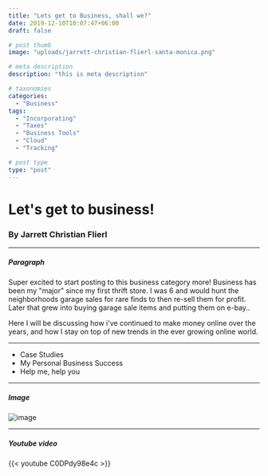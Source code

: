 ```yaml
---
title: "Lets get to Business, shall we?"
date: 2019-12-10T10:07:47+06:00
draft: false

# post thumb
image: "uploads/jarrett-christian-flierl-santa-monica.png"

# meta description
description: "this is meta description"

# taxonomies
categories:
  - "Business"
tags:
  - "Incorporating"
  - "Taxes"
  - "Business Tools"
  - "Cloud"
  - "Tracking"

# post type
type: "post"
---
```


# Let's get to business!
### By Jarrett Christian Flierl


<hr>


##### Paragraph

Super excited to start posting to this business category more! Business has been my "major" since my first thrift store. I was 6 and would hunt the neighborhoods garage sales for rare finds to then re-sell them for profit. Later that grew into buying garage sale items and putting them on e-bay..

Here I will be discussing how i've continued to make money online over the years, and how I stay on top of new trends in the ever growing online world.

<hr>

* Case Studies
* My Personal Business Success
* Help me, help you

<hr>

##### Image

![image](../../images/post/post-1.jpg)

<hr>

##### Youtube video

{{< youtube C0DPdy98e4c >}}
